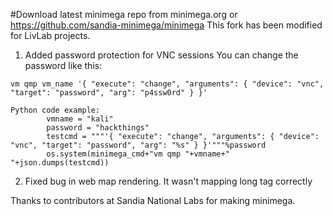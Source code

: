 #Download latest minimega repo from minimega.org or https://github.com/sandia-minimega/minimega
This fork has been modified for LivLab projects.
1. Added password protection for VNC sessions
You can change the password like this:
```
vm qmp vm_name '{ "execute": "change", "arguments": { "device": "vnc", "target": "password", "arg": "p4ssw0rd" } }'
```
```
Python code example:
        vmname = "kali"
        password = "hackthings"
        testcmd = """'{ "execute": "change", "arguments": { "device": "vnc", "target": "password", "arg": "%s" } }'"""%password
        os.system(minimega_cmd+"vm qmp "+vmname+" "+json.dumps(testcmd))
```
2. Fixed bug in web map rendering. It wasn't mapping long tag correctly

Thanks to contributors at Sandia National Labs for making minimega.